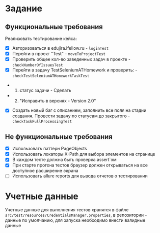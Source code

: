 # Задание

## Функциональные требования
Реализовать тестирование кейса:
- [x] Авторизоваться в edujira.ifellow.ru - `loginTest`
- [x] Перейти в проект "Test" - `moveToProjectTest`
- [x] Проверить общее кол-во заведенных задач в проекте - `checkNumberOfIssuesTest`
- [x] Перейти в задачу TestSeleniumATHomework и проверить: - `checkTestSeleniumATHomeworkTaskTest`
- 1. статус задачи - Сделать
- 2. "Исправить в версиях - Version 2.0"
- [x] Создать новый баг с описанием, заполнить все поля на стадии создания. Провести задачу по статусам до закрытого - `checkTaskFullProcessingTest`

## Не функциональные требования
- [x] Использовать паттерн PageObjects
- [x] Использовать локаторы X-Path для выбора элементов на странице
- [x] В каждом тесте должна быть проверка assert`ом
- [x] При старте прогона тестов браузер должен открываться на все доступное расширение экрана
- [ ] Использовать allure reports для вывода отчетов о тестировании

# Учетные данные
Учетные данные для выполнения тестов хранятся в файле `src/test/resources/CredentialsManager.properties`, в репозитории - данные по умолчанию, для запуска необходимо внести валидные данные